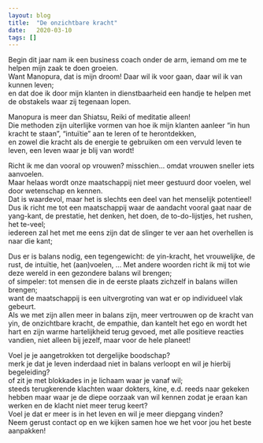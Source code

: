```yaml
---
layout: blog
title:  "De onzichtbare kracht"
date:   2020-03-10
tags: []
---
```


Begin dit jaar nam ik een business coach onder de arm, iemand om me te helpen mijn zaak te doen groeien.    
Want Manopura, dat is mijn droom! Daar wil ik voor gaan, daar wil ik van kunnen leven;    
en dat doe ik door mijn klanten in dienstbaarheid een handje te helpen met de obstakels waar zij tegenaan lopen. 

Manopura is meer dan Shiatsu, Reiki of meditatie alleen!    
Die methoden zijn uiterlijke vormen van hoe ik mijn klanten aanleer “in hun kracht te staan”, “intuïtie” aan te leren of te herontdekken,    
en zowel die kracht als de energie te gebruiken om een vervuld leven te leven, een leven waar je blij van wordt! 

Richt ik me dan vooral op vrouwen? misschien…  omdat vrouwen sneller iets aanvoelen.    
Maar helaas wordt onze maatschappij niet meer gestuurd door voelen, wel door wetenschap en kennen.    
Dat is waardevol, maar het is slechts een deel van het menselijk potentieel!    
Dus ik richt me tot een maatschappij waar de aandacht vooral gaat naar de yang-kant, de prestatie, het denken, het doen, de to-do-lijstjes, het rushen, het te-veel;    
iedereen zal het met me eens zijn dat de slinger te ver aan het overhellen is naar die kant; 

Dus er is balans nodig, een tegengewicht: de yin-kracht, het vrouwelijke, de rust, de intuïtie, het (aan)voelen, … 
Met andere woorden richt ik mij tot wie deze wereld in een gezondere balans wil brengen;    
of simpeler: tot mensen die in de eerste plaats zichzelf in balans willen brengen;    
want de maatschappij is een uitvergroting van wat er op individueel vlak gebeurt.    
Als we met zijn allen meer in balans zijn, meer vertrouwen op de kracht van yin, de onzichtbare kracht, de empathie, 
dan kantelt het ego en wordt het hart en zijn warme hartelijkheid terug gevoed, met alle positieve reacties vandien, 
niet alleen bij jezelf, maar voor de hele planeet!

Voel je je aangetrokken tot dergelijke boodschap?    
merk je dat je leven inderdaad niet in balans verloopt en wil je hierbij begeleiding?    
of zit je met blokkades in je lichaam waar je vanaf wil;    
steeds terugkerende klachten waar dokters, kine, e.d. reeds naar gekeken hebben maar waar je de diepe oorzaak van wil kennen 
zodat je eraan kan werken en de klacht niet meer terug keert?   
Voel je dat er meer is in het leven en wil je meer diepgang vinden?   
Neem gerust contact op en we kijken samen hoe we het voor jou het beste aanpakken!
